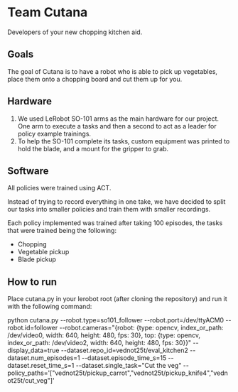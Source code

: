 # Team Cutana

Developers of your new chopping kitchen aid.

## Goals
The goal of Cutana is to have a robot who is able to pick up vegetables, place them onto a chopping board and cut them up for you.

## Hardware
1. We used LeRobot SO-101 arms as the main hardware for our project. One arm to execute a tasks and then a second to act as a leader for policy example  trainings.
2. To help the SO-101 complete its tasks, custom equipment was printed to hold the blade, and a mount for the gripper to grab.


## Software
All policies were trained using ACT. 

Instead of trying to record everything in one take, we have decided to split our tasks into smaller policies and train them with smaller recordings.

Each policy implemented was trained after taking 100 episodes, the tasks that were trained being the following:
- Chopping
- Vegetable pickup
- Blade pickup

## How to run
Place cutana.py in your lerobot root (after cloning the repository) and run it with the following command:

python cutana.py   --robot.type=so101_follower   --robot.port=/dev/ttyACM0   --robot.id=follower   --robot.cameras="{robot: {type: opencv, index_or_path: /dev/video0, width: 640, height: 480, fps: 30},
                      top: {type: opencv, index_or_path: /dev/video2, width: 640, height: 480, fps: 30}}"   --display_data=true   --dataset.repo_id=vednot25t/eval_kitchen2   --dataset.num_episodes=1   --dataset.episode_time_s=15   --dataset.reset_time_s=1   --dataset.single_task="Cut the veg"   --policy_paths='["vednot25t/pickup_carrot","vednot25t/pickup_knife4","vednot25t/cut_veg"]'
